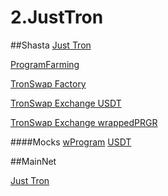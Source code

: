 # 2.JustTron

##Shasta
[Just Tron](https://shasta.tronscan.org/#/contract/TFMGoFB2FPV6F4KTzjXUziJszZNtSiEJYC/code)

[ProgramFarming]()

[TronSwap Factory](https://shasta.tronscan.org/#/contract/TUE5KtC4iF1Rjun6G63Wk4mpPeEPe9DSg6/code)

[TronSwap Exchange USDT](https://shasta.tronscan.org/#/contract/TYXSCSC2MpMB6UMV56od5mJuU7dBVNzDDD/code)

[TronSwap Exchange wrappedPRGR]()

####Mocks
[wProgram]()
[USDT]()

##MainNet

[Just Tron](https://tronscan.org/#/contract/TTBYJiFWvSrFDXaZijK7scgVKFR1THnKXk)

[]()

